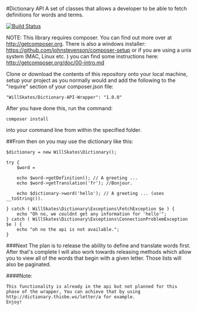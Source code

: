 #Dictionary API
A set of classes that allows a developer to be able to fetch definitions for words and terms.

[![Build Status](https://secure.travis-ci.org/rmccue/Requests.png?branch=master)](http://travis-ci.org/rmccue/Requests)

NOTE:
This library requires composer. You can find out more over at http://getcomposer.org. There is also a windows installer: https://github.com/johnstevenson/composer-setup or if you are using a unix system (MAC, Linux etc. ) you can find some instructions here: http://getcomposer.org/doc/00-intro.md

Clone or download the contents of this repository onto your local machine, setup your project as you normally would and add the following to the "require" section of your composer.json file:
	
	"WillSkates/Dictionary-API-Wrapper": "1.0.0"

After you have done this, run the command:

	composer install

into your command line from within the specified folder.

##From then on you may use the dictionary like this:

	$dictionary = new WillSkates\Dictionary();

	try {
		$word = 

		echo $word->getDefinition(); // A greeting ...
		echo $word->getTranslation('fr'); //Bonjour.

		echo $dictionary->word('hello'); // A greeting ... (uses __toString()).

	} catch ( WillSkates\Dictionary\Exceptions\FetchException $e ) {
		echo "Oh no, we couldnt get any information for 'hello'";
	} catch ( WillSkates\Dictionary\Exceptions\ConnectionProblemException $e ) {
		echo "oh no the api is not available.";
	}

###Next
The plan is to release the ability to define and translate words first. After that's complete
I will also work towards releasing methods which allow you to view all of the words that begin with a given letter.
Those lists will also be paginated.

####Note:
	
	This functionality is already in the api but not planned for this phase of the wrapper, You can achieve that by using http://dictionary.thisbe.ws/letter/a for example.
	Enjoy!